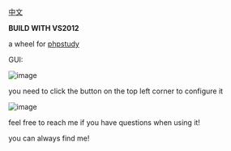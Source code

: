 [中文](https://github.com/motherfucker12138/phpwheel/blob/main/readme-ZH.md)

**BUILD WITH VS2012**

a wheel for [phpstudy](https://www.xp.cn/)

GUI:

![image](https://user-images.githubusercontent.com/106856146/172055915-cd94f80b-f539-45c0-b243-259e33f5c2ea.png)

you need to click the button on the top left corner to configure it

![image](https://user-images.githubusercontent.com/106856146/172055957-c037c8dc-0166-436a-aef5-0733bf6107b1.png)



feel free to reach me if you have questions when using it!

you can always find me!
